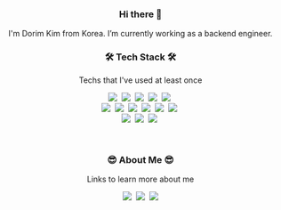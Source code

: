 
<h3 align="center"> Hi there 👋 </h3>

<p align="center"> I'm Dorim Kim from Korea. I’m currently working as a backend engineer. </p>

<h3 align="center">🛠 Tech Stack 🛠</h3>

<p align="center"> Techs that I've used at least once </p>

<p align="center">
<img src="https://img.shields.io/badge/Node.js-339933?style=flat-square&logo=Node.js&logoColor=white"/></a>&nbsp
<img src="https://img.shields.io/badge/Javascript-ffb13b?style=flat-square&logo=javascript&logoColor=white"/></a>&nbsp
<img src="https://img.shields.io/badge/css-1572B6?style=flat-square&logo=css3&logoColor=white"/></a>&nbsp
<img src="https://img.shields.io/badge/Swift-FA7343?style=flat-square&logo=Swift&logoColor=white"/></a>&nbsp
<img src="https://img.shields.io/badge/Java-007396?style=flat-square&logo=Java&logoColor=white"/></a>&nbsp<br>
<img src="https://img.shields.io/badge/React-61DAFB?style=flat-square&logo=React&logoColor=white"/></a>&nbsp
<img src="https://img.shields.io/badge/SpringBoot-6DB33F?style=flat-square&logo=Spring&logoColor=white"/></a>&nbsp
<img src="https://img.shields.io/badge/Redis-DC382D?style=flat-square&logo=Redis&logoColor=white"/></a>&nbsp
<img src="https://img.shields.io/badge/Mysql-4479A1?style=flat-square&logo=MySql&logoColor=white"/></a>&nbsp
<img src="https://img.shields.io/badge/Hyperledger-2F3134?style=flat-square&logo=Hyperledger&logoColor=white"/></a>&nbsp
<img src="https://img.shields.io/badge/Firebase-FFCA28?style=flat-square&logo=Firebase&logoColor=white"/></a>&nbsp<br>
<img src="https://img.shields.io/badge/Git-F05032?style=flat-square&logo=Git&logoColor=white"/></a>&nbsp
<img src="https://img.shields.io/badge/aws-333664?style=flat-square&logo=amazon-aws&logoColor=white"/></a>&nbsp
<img src="https://img.shields.io/badge/Heroku-430098?style=flat-square&logo=Heroku&logoColor=white"/></a>&nbsp
</p>

<br>

<h3 align="center">😎 About Me 😎</h3>

<p align="center"> Links to learn more about me </p>


<p align="center">
  <a href="https://mirod.tistory.com/"><img src="https://img.shields.io/badge/Tistory-DA5C33?style=flat-square&logo=TV Time&logoColor=white&link=https://mirod.tistory.com/"/></a>&nbsp
  <a href="https://www.instagram.com/mir_od.mik/"><img src="https://img.shields.io/badge/Instagram-E4405F?style=flat-square&logo=Instagram&logoColor=white&link=https://www.instagram.com/mir_od.mik/"/></a>&nbsp
  <a href="mailto:dorim1209@gmail.com"><img src="https://img.shields.io/badge/Gmail-d14836?style=flat-square&logo=Gmail&logoColor=white&link=dorim1209@gmail.com"/></a>
</p>

<br>
